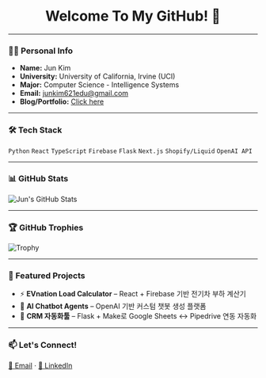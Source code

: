 <h1 align="center">Welcome To My GitHub! 👋</h1>

---

### 🧑‍💻 Personal Info

- **Name:** Jun Kim  
- **University:** University of California, Irvine (UCI)  
- **Major:** Computer Science - Intelligence Systems  
- **Email:** junkim621edu@gmail.com  
- **Blog/Portfolio:** [Click here](https://junkimsport.vercel.app)

---

### 🛠 Tech Stack

`Python` `React` `TypeScript` `Firebase` `Flask` `Next.js` `Shopify/Liquid` `OpenAI API`

---

### 📊 GitHub Stats

![Jun's GitHub Stats](https://github-readme-stats-ecru-nu-24.vercel.app/api?username=JunK-enter&show_icons=true&count_private=true&theme=radical)

---

### 🏆 GitHub Trophies

![Trophy](https://github-profile-trophy.vercel.app/?username=JunK-enter&theme=radical&no-frame=true&no-bg=true&margin-w=10&margin-h=15)

---

### 📌 Featured Projects

- ⚡ **EVnation Load Calculator** – React + Firebase 기반 전기차 부하 계산기  
- 🤖 **AI Chatbot Agents** – OpenAI 기반 커스텀 챗봇 생성 플랫폼  
- 🔄 **CRM 자동화툴** – Flask + Make로 Google Sheets ↔ Pipedrive 연동 자동화

---

### 📫 Let's Connect!

[📧 Email](mailto:junkim621edu@gmail.com) · [🔗 LinkedIn](https://www.linkedin.com/in/jun-kim-b1889529a/)
